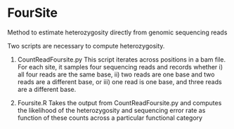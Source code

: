 # FourSite
Method to estimate heterozygosity directly from genomic sequencing reads

Two scripts are necessary to compute heterozygosity.

1) CountReadFoursite.py  This script iterates across positions in a bam file.  For each site, it samples four sequencing reads and records whether i) all four reads are the same base, ii) two reads are one base and two reads are a different base, or iii) one read is one base, and three reads are a different base. 

2) Foursite.R  Takes the output from CountReadFoursite.py and computes the likelihood of the heterozygosity and sequencing error rate as function of these counts across a particular functional category
